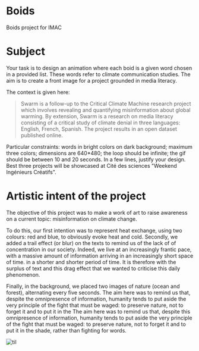 # Boids
Boids project for IMAC

# Subject

Your task is to design an animation where each boid is a given word chosen in a provided list. These words refer to climate communication studies. The aim is to create a front image for a project grounded in media literacy.

The context is given here:

> Swarm is a follow-up to the Critical Climate Machine research project which involves revealing and quantifying misinformation about global warming. By extension, Swarm is a research on media literacy consisting of a critical study of climate denial in three languages: English, French, Spanish. The project results in an open dataset published online.

Particular constraints: words in bright colors on dark background; maximum three colors; dimensions are 640*480; the loop should be infinite; the gif should be between 10 and 20 seconds. In a few lines, justify your design. Best three projects will be showcased at Cité des sciences "Weekend Ingénieurs Créatifs".


# Artistic intent of the project

The objective of this project was to make a work of art to raise awareness on a current topic: misinformation on climate change. 

To do this, our first intention was to represent heat exchange, using two colours: red and blue,
to obviously evoke heat and cold. Secondly, we added a trail effect (or blur) on the texts to remind us of the lack of
of concentration in our society. Indeed, we live at an increasingly frantic pace, with a massive amount of information arriving in an increasingly short space of time. 
in a shorter and shorter period of time. It is therefore with the surplus of text and this drag effect that we wanted to criticise this daily phenomenon.

Finally, in the background, we placed two images of nature (ocean and forest), alternating every five seconds. The aim here was 
to remind us that, despite the omnipresence of information, humanity tends to put aside the very principle of the fight that must be waged: to preserve nature, not to forget it and to put it in the 
The aim here was to remind us that, despite this omnipresence of information, humanity tends to put aside the very principle of the fight that must be waged: to preserve nature, not to forget it and to put it in the shade, rather than fighting for words.  


![til](./BONAFE-BILLOTTA-boids.gif)
